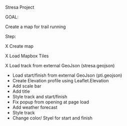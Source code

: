 Stresa Project

GOAL:

Create a map for trail running

Step:

X Create map

X Load Mapbox Tiles

X Load track from external GeoJson (stresa.geojson)

- Load start/finish from external GeoJson (pti.geojson)
- Create Elevation profile using Leaflet.Elevation
- Add scale bar
- Add title
- Style track and start/finish
- Fix popup from opening at page load
- Add weather forecast
- Style track
- Change color/ Styel for start and finish
